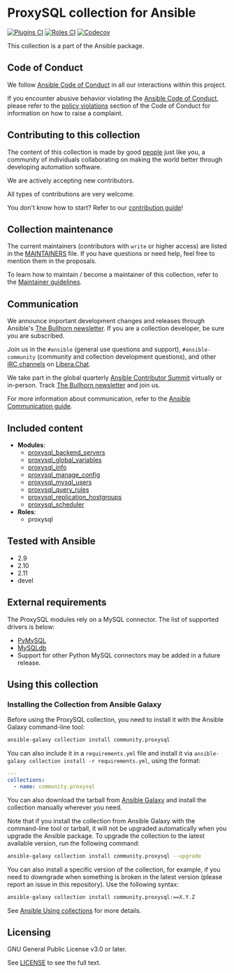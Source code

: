# ProxySQL collection for Ansible
[![Plugins CI](https://github.com/ansible-collections/community.proxysql/workflows/Plugins%20CI/badge.svg?event=push)](https://github.com/ansible-collections/community.proxysql/actions?query=workflow%3A"Plugins+CI") [![Roles CI](https://github.com/ansible-collections/community.proxysql/workflows/Roles%20CI/badge.svg?event=push)](https://github.com/ansible-collections/community.proxysql/actions?query=workflow%3A"Roles+CI") [![Codecov](https://img.shields.io/codecov/c/github/ansible-collections/community.proxysql)](https://codecov.io/gh/ansible-collections/community.proxysql)

This collection is a part of the Ansible package.

## Code of Conduct

We follow [Ansible Code of Conduct](https://docs.ansible.com/ansible/latest/community/code_of_conduct.html) in all our interactions within this project.

If you encounter abusive behavior violating the [Ansible Code of Conduct](https://docs.ansible.com/ansible/latest/community/code_of_conduct.html), please refer to the [policy violations](https://docs.ansible.com/ansible/latest/community/code_of_conduct.html#policy-violations) section of the Code of Conduct for information on how to raise a complaint.

## Contributing to this collection

The content of this collection is made by good [people](https://github.com/ansible-collections/community.proxysql/blob/main/CONTRIBUTORS) just like you, a community of individuals collaborating on making the world better through developing automation software.

We are actively accepting new contributors.

All types of contributions are very welcome.

You don't know how to start? Refer to our [contribution guide](https://github.com/ansible-collections/community.proxysql/blob/main/CONTRIBUTING.md)!

## Collection maintenance

The current maintainers (contributors with `write` or higher access) are listed in the [MAINTAINERS](https://github.com/ansible-collections/community.proxysql/blob/main/MAINTAINERS) file. If you have questions or need help, feel free to mention them in the proposals.

To learn how to maintain / become a maintainer of this collection, refer to the [Maintainer guidelines](https://github.com/ansible-collections/community.proxysql/blob/main/MAINTAINING.md).

## Communication

We announce important development changes and releases through Ansible's [The Bullhorn newsletter](https://eepurl.com/gZmiEP). If you are a collection developer, be sure you are subscribed.

Join us in the ``#ansible`` (general use questions and support), ``#ansible-community`` (community and collection development questions), and other [IRC channels](https://docs.ansible.com/ansible/devel/community/communication.html#irc-channels) on [Libera.Chat](https://libera.chat).

We take part in the global quarterly [Ansible Contributor Summit](https://github.com/ansible/community/wiki/Contributor-Summit) virtually or in-person. Track [The Bullhorn newsletter](https://eepurl.com/gZmiEP) and join us.

For more information about communication, refer to the [Ansible Communication guide](https://docs.ansible.com/ansible/devel/community/communication.html).

## Included content

- **Modules**:
  - [proxysql_backend_servers](https://docs.ansible.com/ansible/latest/modules/proxysql_backend_servers_module.html)
  - [proxysql_global_variables](https://docs.ansible.com/ansible/latest/modules/proxysql_global_variables_module.html)
  - [proxysql_info](https://docs.ansible.com/ansible/latest/modules/proxysql_info_module.html)
  - [proxysql_manage_config](https://docs.ansible.com/ansible/latest/modules/proxysql_manage_config_module.html)
  - [proxysql_mysql_users](https://docs.ansible.com/ansible/latest/modules/proxysql_mysql_users_module.html)
  - [proxysql_query_rules](https://docs.ansible.com/ansible/latest/modules/proxysql_query_rules_module.html)
  - [proxysql_replication_hostgroups](https://docs.ansible.com/ansible/latest/modules/proxysql_replication_hostgroups_module.html)
  - [proxysql_scheduler](https://docs.ansible.com/ansible/latest/modules/proxysql_scheduler_module.html)
- **Roles**:
  - proxysql

## Tested with Ansible

- 2.9
- 2.10
- 2.11
- devel

## External requirements

The ProxySQL modules rely on a MySQL connector.  The list of supported drivers is below:

- [PyMySQL](https://github.com/PyMySQL/PyMySQL)
- [MySQLdb](https://github.com/PyMySQL/mysqlclient-python)
- Support for other Python MySQL connectors may be added in a future release.

## Using this collection

### Installing the Collection from Ansible Galaxy

Before using the ProxySQL collection, you need to install it with the Ansible Galaxy command-line tool:

```bash
ansible-galaxy collection install community.proxysql
```

You can also include it in a `requirements.yml` file and install it via `ansible-galaxy collection install -r requirements.yml`, using the format:

```yaml
---
collections:
  - name: community.proxysql
```

You can also download the tarball from [Ansible Galaxy](https://galaxy.ansible.com/community/proxysql) and install the collection manually wherever you need.

Note that if you install the collection from Ansible Galaxy with the command-line tool or tarball, it will not be upgraded automatically when you upgrade the Ansible package. To upgrade the collection to the latest available version, run the following command:

```bash
ansible-galaxy collection install community.proxysql --upgrade
```

You can also install a specific version of the collection, for example, if you need to downgrade when something is broken in the latest version (please report an issue in this repository). Use the following syntax:

```bash
ansible-galaxy collection install community.proxysql:==X.Y.Z
```

See [Ansible Using collections](https://docs.ansible.com/ansible/latest/user_guide/collections_using.html) for more details.

## Licensing

GNU General Public License v3.0 or later.

See [LICENSE](https://www.gnu.org/licenses/gpl-3.0.txt) to see the full text.
